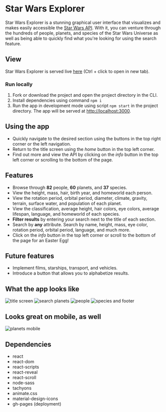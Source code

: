 # Star Wars Explorer
Star Wars Explorer is a stunning graphical user interface that visualizes and makes easily accessible the [Star Wars API](https://github.com/phalt/swapi). With it, you can venture through the hundreds of people, planets, and species of the Star Wars Universe as well as being able to quickly find what you're looking for using the search feature.

## View
Star Wars Explorer is served live [here](https://christopherstraub.me/star-wars-explorer/) (Ctrl + click to open in new tab).

### Run locally
1. Fork or download the project and open the project directory in the CLI.
2. Install dependencies using command `npm i`
3. Run the app in development mode using script `npm start` in the project directory. The app will be served at [http://localhost:3000](http://localhost:3000).

## Using the app
- Quickly navigate to the desired section using the buttons in the top right corner or the left navigation.
- Return to the title screen using the *home* button in the top left corner.
- Find out more and view the API by clicking on the *info* button in the top left corner or scrolling to the bottom of the page.

## Features
- Browse through **82** people, **60** planets, and **37** species.
- View the height, mass, hair, birth year, and homeworld each person.
- View the rotation period, orbital period, diameter, climate, gravity, terrain, surface water, and population of each planet.
- View the classification, average height, hair colors, eye colors, average lifespan, language, and homeworld of each species.
- **Filter results** by entering your search next to the title of each section.
- Search by **any** attribute. Search by name, height, mass, eye color, rotation period, orbital period, language, and much more.
- Click on the *info* button in the top left corner or scroll to the bottom of the page for an Easter Egg!

## Future features
- Implement films, starships, transport, and vehicles.
- Introduce a button that allows you to alphabetize results.

## What the app looks like
![title screen](https://github.com/christopherstraub/star-wars-explorer/blob/master/screenshots/title-screen.PNG?raw=true)
![search planets](https://github.com/christopherstraub/star-wars-explorer/blob/master/screenshots/planets-search.PNG?raw=true)
![people](https://github.com/christopherstraub/star-wars-explorer/blob/master/screenshots/people.PNG?raw=true)
![species and footer](https://github.com/christopherstraub/star-wars-explorer/blob/master/screenshots/species-footer.PNG?raw=true)

## Looks great on mobile, as well
![planets mobile](https://github.com/christopherstraub/star-wars-explorer/blob/master/screenshots/planets-mobile.png?raw=true)

## Dependencies
- react
- react-dom
- react-scripts
- react-reveal
- react-scroll
- node-sass
- tachyons
- animate.css
- material-design-icons
- gh-pages (deployment)
